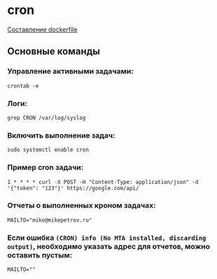 # cron

[Составление dockerfile](https://gist.github.com/GeorgeKanchev/31c331148ad10203719beecb725af912)

## Основные команды

### Управление активными задачами:
```
crontab -e
```

### Логи:
```
grep CRON /var/log/syslog
```

### Включить выполнение задач:
```
sudo systemctl enable cron
```

### Пример cron задачи:
```
1 * * * * curl -X POST -H "Content-Type: application/json" -d '{"token": "123"}' https://google.com/api/
```

### Отчеты о выполненных кроном задачах:
```
MAILTO="mike@mikepetrov.ru"
```

### Если ошибка `(CRON) info (No MTA installed, discarding output)`, необходимо указать адрес для отчетов, можно оставить пустым:
```
MAILTO=""
```

